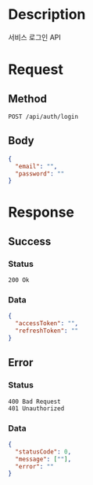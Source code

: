 # Description

서비스 로그인 API

# Request

## Method

```
POST /api/auth/login
```

## Body

```json
{
  "email": "",
  "password": ""
}
```

# Response

## Success

### Status

```
200 Ok
```

### Data

```json
{
  "accessToken": "",
  "refreshToken": ""
}
```

## Error

### Status

```
400 Bad Request
401 Unauthorized
```

### Data

```json
{
  "statusCode": 0,
  "message": [""],
  "error": ""
}
```
